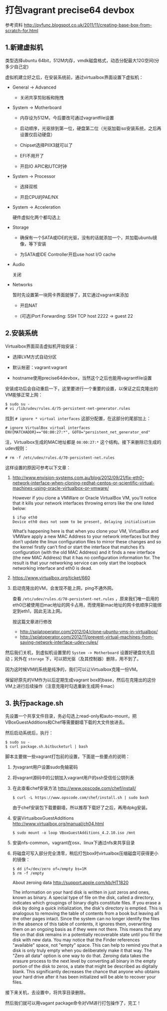 # 打包vagrant precise64 devbox

参考资料 <http://pyfunc.blogspot.co.uk/2011/11/creating-base-box-from-scratch-for.html>

## 1.新建虚拟机

类型选择ubuntu 64bit，512M内存，vmdk磁盘格式，动态分配最大12G空间(分多少自己定)

虚拟机建立好之后，在安装系统前，通过virtualbox界面设置下虚拟机：

+   General -> Advanced

    -   关闭共享剪贴板和拖拽

+   System -> Motherboard 

    -   内存设为512M，今后要改可通过vagrantfile设置

    -   启动顺序，光驱排到第一位，硬盘第二位（光驱加载iso安装系统，之后再设置仅启动硬盘）

    -   Chipset选择PIIX3就可以了

    -   EFI不用开了

    -   开启IO APIC和UTC时钟

+   System -> Processor

    -   选择双核

    -   开启CPU的PAE/NX

+   System -> Acceleration

    硬件虚拟化两个都勾选上

+   Storage

    -   确保有一个SATA或IDE的光驱，没有的话就添加一个，并加载ubuntu镜像，等下安装

    -   为SATA或IDE Controller开启use host I/O cache

+   Audio

    关闭

+   Networks

    暂时先设置第一块网卡界面就够了，其它通过vagrant来添加

    -   开启NAT

    -   (可选)Port Forwarding: SSH TCP host 2222 -> guest 22

## 2.安装系统

Virtualbox界面双击虚拟机开始安装：

+   选择LVM方式自动分区

+   默认帐密：vagrant:vagrant

+   hostname使用precise64devbox，当然这个之后也能用vagrantfile设置

安装成功后会自动重启一下，这里要进行一个重要的设置，以保证之后克隆出的VM能够正常上网：

    $ sudo su -
    # vi /lib/udev/rules.d/75-persistent-net-generator.rules

找到 `# ignore * virtual interfaces` 这部分配置，在这部分的尾部加上：

    # ignore VirtualBox virtual interfaces
    ENV{MATCHADDR}=="08:00:27:*", GOTO="persistent_net_generator_end"

注，Virtualbox生成的MAC地址都是 `08:00:27:*` 这个结构。接下来删除已生成的udev规则：
    
    # rm -f /etc/udev/rules.d/70-persistent-net.rules

这样设置的原因可参考以下文章：

1.  <http://www.envision-systems.com.au/blog/2012/09/21/fix-eth0-network-interface-when-cloning-redhat-centos-or-scientific-virtual-machines-using-oracle-virtualbox-or-vmware/>

    However if you clone a VMWare or Oracle VirtualBox VM, you’ll notice that it kills your network interfaces throwing errors like the one listed below:

        $ ifup eth0
        Device eth0 does not seem to be present, delaying initialisation

    What’s happening here is that when you clone your VM, VirtualBox and VMWare apply a new MAC Address to your network interfaces but they don’t update the linux configuration files to mirror these changes and so the kernel firstly can’t find or start the interface that matches it’s configuration (with the old MAC Address) and it finds a new interface (the new MAC Address) that it has no configuration information for. The result is that your networking service can only start the loopback networking interface and eth0 is dead.

2.  <https://www.virtualbox.org/ticket/660>

3.  启动克隆出的VM，会发现不能上网，ping不通外网。

    查看 `/etc/udev/rules.d/70-persistent-net.rules` ，原来我们唯一启用的eth0已被使用旧mac地址的网卡占用，而使用新mac地址的网卡依顺序只能绑定到eth1，因此无法上网。

    按这篇文章进行修改

    +   <http://splatoperator.com/2012/04/clone-ubuntu-vms-in-virtualbox/>
    +   <http://splatoperator.com/2012/11/prevent-virtual-machines-from-saving-network-interface-udev-rules/>

然后我们关机，到虚拟机设置里的 `System -> Motherboard` 设置好硬盘优先启动；另外在 `storage` 下，可以把光驱（及其控制器）删除，用不到了。

因为这时候VM的系统是纯净的，我们可以让Virtualbox克隆一份VM。

保留好原先的VM作为以后定期生成vagrant box的base，然后在克隆出的这份VM上进行后续操作（注意克隆时勾选重新生成网卡mac）

## 3. 执行package.sh

先设置一个共享文件目录，务必勾选上read-only和auto-mount，把VBoxGuestAdditions和Chef等需要翻墙下载的大文件放进去。

然后启动系统后，执行：

    $ sudo su -
    $ curl package.sh.bitbucketurl | bash

脚本主要做一些vagrant打包前的设置，下面是一些要点的说明：

1.  为vagrant用户设置sudo免输密码

2.  将vagrant源码中的公钥加入vagrant用户的ssh受信任公钥列表

3.  在此查看chef安装方法 <http://www.opscode.com/chef/install/>

        $ curl -L https://www.opscode.com/chef/install.sh | sudo bash

    由于chef安装包下载要翻墙，所以推荐下载好了之后，再用dpkg安装。

4.  安装VirtualboxGuestAdditions <http://www.virtualbox.org/manual/ch04.html>

        $ sudo mount -o loop VBoxGuestAdditions_4.2.10.iso /mnt

5.  安装nfs-common，vagrant在osx、linux下通过nfs来共享目录

6.  将磁盘可写入部分完全清零，稍后打包box时virtualbox压缩磁盘可获得更小的镜像：

        $ dd if=/dev/zero of=/empty bs=1M
        $ rm -f /empty

    About zeroing data <http://support.apple.com/kb/HT1820>

    The information on your hard disk is written in just zeros and ones, known as binary. A special type of file on the disk, called a directory, indicates which groupings of binary digits constitute files. If you erase a disk by doing a quick initialization, the disk's directory is emptied. This is analogous to removing the table of contents from a book but leaving all the other pages intact. Since the system can no longer identify the files in the absence of this table of contents, it ignores them, overwriting them on an ongoing basis as if they were not there. This means that any file on that disk remains in a potentially recoverable state until you fill the disk with new data. You may notice that the Finder references "available" space, not "empty" space. This can help to remind you that a disk is only truly empty when you deliberately make it that way. The "Zero all data" option is one way to do that. Zeroing data takes the erasure process to the next level by converting all binary in the empty portion of the disk to zeros, a state that might be described as digitally blank. This significantly decreases the chance that anyone who obtains your hard drive after it has been initialized will be able to recover your files.

接下来关机，去设置中，将共享目录删除。

然后我们就可以用vagant package命令对VM进行打包操作了，完工！
